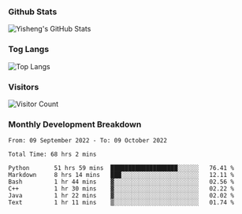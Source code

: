 ### Github Stats
![Yisheng's GitHub Stats](https://github-readme-stats-9qabuvhk1-gongyisheng.vercel.app/api?username=gongyisheng&count_private=true&show_icons=true)
### Tog Langs
![Top Langs](https://github-readme-stats-9qabuvhk1-gongyisheng.vercel.app/api/top-langs/?username=gongyisheng&layout=compact)
### Visitors
![Visitor Count](https://profile-counter.glitch.me/gongyisheng/count.svg)
### Monthly Development Breakdown
<!--START_SECTION:waka-->

```text
From: 09 September 2022 - To: 09 October 2022

Total Time: 68 hrs 2 mins

Python       51 hrs 59 mins  ███████████████████░░░░░░   76.41 %
Markdown     8 hrs 14 mins   ███░░░░░░░░░░░░░░░░░░░░░░   12.11 %
Bash         1 hr 44 mins    ▓░░░░░░░░░░░░░░░░░░░░░░░░   02.56 %
C++          1 hr 30 mins    ▓░░░░░░░░░░░░░░░░░░░░░░░░   02.22 %
Java         1 hr 22 mins    ▓░░░░░░░░░░░░░░░░░░░░░░░░   02.02 %
Text         1 hr 11 mins    ▒░░░░░░░░░░░░░░░░░░░░░░░░   01.74 %
```

<!--END_SECTION:waka-->

